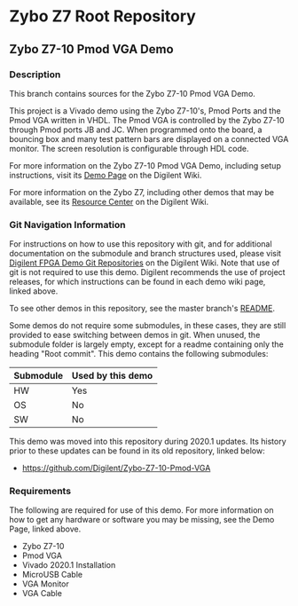 # Zybo Z7 Root Repository

## Zybo Z7-10 Pmod VGA Demo

### Description

This branch contains sources for the Zybo Z7-10 Pmod VGA Demo.

This project is a Vivado demo using the Zybo Z7-10's, Pmod Ports and the Pmod VGA written in VHDL. The Pmod VGA is controlled by the Zybo Z7-10 through Pmod ports JB and JC. When programmed onto the board, a bouncing box and many test pattern bars are displayed on a connected VGA monitor. The screen resolution is configurable through HDL code.

For more information on the Zybo Z7-10 Pmod VGA Demo, including setup instructions, visit its [Demo Page](https://reference.digilentinc.com/reference/programmable-logic/zybo-z7/demos/pmod-vga) on the Digilent Wiki.

For more information on the Zybo Z7, including other demos that may be available, see its [Resource Center](https://reference.digilentinc.com/reference/programmable-logic/zybo-z7/start) on the Digilent Wiki.

### Git Navigation Information

For instructions on how to use this repository with git, and for additional documentation on the submodule and branch structures used, please visit [Digilent FPGA Demo Git Repositories](https://reference.digilentinc.com/reference/programmable-logic/documents/git) on the Digilent Wiki. Note that use of git is not required to use this demo. Digilent recommends the use of project releases, for which instructions can be found in each demo wiki page, linked above.

To see other demos in this repository, see the master branch's [README](https://github.com/Digilent/Zybo-Z7).

Some demos do not require some submodules, in these cases, they are still provided to ease switching between demos in git. When unused, the submodule folder is largely empty, except for a readme containing only the heading "Root commit". This demo contains the following submodules:

| Submodule | Used by this demo |
|-----------|-------------------|
| HW        | Yes          |
| OS        | No         |
| SW        | No         |

This demo was moved into this repository during 2020.1 updates. Its history prior to these updates can be found in its old repository, linked below:
* https://github.com/Digilent/Zybo-Z7-10-Pmod-VGA

### Requirements

The following are required for use of this demo. For more information on how to get any hardware or software you may be missing, see the Demo Page, linked above.

* Zybo Z7-10
* Pmod VGA
* Vivado 2020.1 Installation
* MicroUSB Cable
* VGA Monitor
* VGA Cable